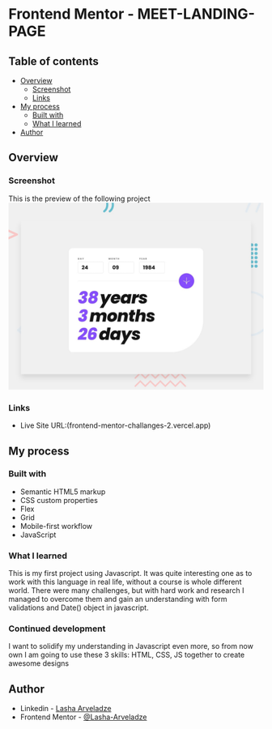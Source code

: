 # Frontend Mentor - MEET-LANDING-PAGE

## Table of contents

- [Overview](#overview)
  - [Screenshot](#screenshot)
  - [Links](#links)
- [My process](#my-process)
  - [Built with](#built-with)
  - [What I learned](#what-i-learned)
- [Author](#author)

## Overview

### Screenshot

This is the preview of the following project
![Desktop Preview](./preview.jpg)

### Links

- Live Site URL:(frontend-mentor-challanges-2.vercel.app)

## My process

### Built with

- Semantic HTML5 markup
- CSS custom properties
- Flex
- Grid
- Mobile-first workflow
- JavaScript

### What I learned

This is my first project using Javascript. It was quite interesting one as to work with this language in real life, without a course is whole different world. There were many challenges, but with hard work and research I managed to overcome them and gain an understanding with form validations and Date() object in javascript.

### Continued development

I want to solidify my understanding in Javascript even more, so from now own I am going to use these 3 skills: HTML, CSS, JS together to create awesome designs

## Author

- Linkedin - [Lasha Arveladze](https://www.linkedin.com/in/lasha-arveladze-3a233b327/)
- Frontend Mentor - [@Lasha-Arveladze](https://www.frontendmentor.io/profile/Lasha-Arveladze)
